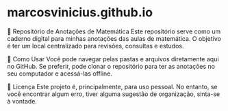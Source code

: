 # marcosvinicius.github.io
📖 Repositório de Anotações de Matemática
Este repositório serve como um caderno digital para minhas anotações das aulas de matemática. O objetivo é ter um local centralizado para revisões, consultas e estudos.

📝 Como Usar
Você pode navegar pelas pastas e arquivos diretamente aqui no GitHub. Se preferir, pode clonar o repositório para ter as anotações no seu computador e acessá-las offline.

📄 Licença
Este projeto é, principalmente, para uso pessoal. No entanto, se você encontrar algum erro, tiver alguma sugestão de organização, sinta-se à vontade.
